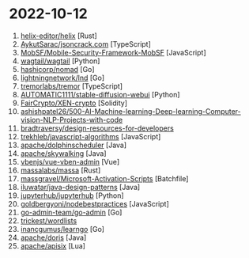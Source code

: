# 2022-10-12

1. [helix-editor/helix](https://github.com/helix-editor/helix "A post-modern modal text editor.") [Rust]
2. [AykutSarac/jsoncrack.com](https://github.com/AykutSarac/jsoncrack.com "🔮 Seamlessly visualize your JSON data instantly into graphs; paste, import or fetch!") [TypeScript]
3. [MobSF/Mobile-Security-Framework-MobSF](https://github.com/MobSF/Mobile-Security-Framework-MobSF "Mobile Security Framework (MobSF) is an automated, all-in-one mobile application (Android/iOS/Windows) pen-testing, malware analysis and security assessment framework capable of performing static and dynamic analysis.") [JavaScript]
4. [wagtail/wagtail](https://github.com/wagtail/wagtail "A Django content management system focused on flexibility and user experience") [Python]
5. [hashicorp/nomad](https://github.com/hashicorp/nomad "Nomad is an easy-to-use, flexible, and performant workload orchestrator that can deploy a mix of microservice, batch, containerized, and non-containerized applications. Nomad is easy to operate and scale and has native Consul and Vault integrations.") [Go]
6. [lightningnetwork/lnd](https://github.com/lightningnetwork/lnd "Lightning Network Daemon ⚡️") [Go]
7. [tremorlabs/tremor](https://github.com/tremorlabs/tremor "The react library to build dashboards fast.") [TypeScript]
8. [AUTOMATIC1111/stable-diffusion-webui](https://github.com/AUTOMATIC1111/stable-diffusion-webui "Stable Diffusion web UI") [Python]
9. [FairCrypto/XEN-crypto](https://github.com/FairCrypto/XEN-crypto "XEN Crypto") [Solidity]
10. [ashishpatel26/500-AI-Machine-learning-Deep-learning-Computer-vision-NLP-Projects-with-code](https://github.com/ashishpatel26/500-AI-Machine-learning-Deep-learning-Computer-vision-NLP-Projects-with-code "500 AI Machine learning Deep learning Computer vision NLP Projects with code") 
11. [bradtraversy/design-resources-for-developers](https://github.com/bradtraversy/design-resources-for-developers "Curated list of design and UI resources from stock photos, web templates, CSS frameworks, UI libraries, tools and much more") 
12. [trekhleb/javascript-algorithms](https://github.com/trekhleb/javascript-algorithms "📝 Algorithms and data structures implemented in JavaScript with explanations and links to further readings") [JavaScript]
13. [apache/dolphinscheduler](https://github.com/apache/dolphinscheduler "Apache DolphinScheduler is a distributed and extensible workflow scheduler platform with powerful DAG visual interfaces, dedicated to solving complex job dependencies in the data pipeline and providing various types of jobs available out of box.") [Java]
14. [apache/skywalking](https://github.com/apache/skywalking "APM, Application Performance Monitoring System") [Java]
15. [vbenjs/vue-vben-admin](https://github.com/vbenjs/vue-vben-admin "A modern vue admin. It is based on Vue3, vite and TypeScript. It's fast！") [Vue]
16. [massalabs/massa](https://github.com/massalabs/massa "The Decentralized and Scaled Blockchain") [Rust]
17. [massgravel/Microsoft-Activation-Scripts](https://github.com/massgravel/Microsoft-Activation-Scripts "A Windows and Office activator using HWID / KMS38 / Online KMS activation methods, with a focus on open-source code and fewer antivirus detections.") [Batchfile]
18. [iluwatar/java-design-patterns](https://github.com/iluwatar/java-design-patterns "Design patterns implemented in Java") [Java]
19. [jupyterhub/jupyterhub](https://github.com/jupyterhub/jupyterhub "Multi-user server for Jupyter notebooks") [Python]
20. [goldbergyoni/nodebestpractices](https://github.com/goldbergyoni/nodebestpractices "✅ The Node.js best practices list (August 2022)") [JavaScript]
21. [go-admin-team/go-admin](https://github.com/go-admin-team/go-admin "基于Gin + Vue + Element UI的前后端分离权限管理系统脚手架（包含了：多租户的支持，基础用户管理功能，jwt鉴权，代码生成器，RBAC资源控制，表单构建，定时任务等）3分钟构建自己的中后台项目；文档：https://doc.go-admin.dev Demo： https://www.go-admin.dev Antd 订阅版：https://preview.go-admin.dev") [Go]
22. [trickest/wordlists](https://github.com/trickest/wordlists "Real-world infosec wordlists, updated regularly") 
23. [inancgumus/learngo](https://github.com/inancgumus/learngo "❤️ 1000+ Hand-Crafted Go Examples, Exercises, and Quizzes. 🚀 Learn Go by fixing 1000+ tiny programs.") [Go]
24. [apache/doris](https://github.com/apache/doris "Apache Doris is an easy-to-use, high performance and unified analytics database.") [Java]
25. [apache/apisix](https://github.com/apache/apisix "The Cloud-Native API Gateway") [Lua]
